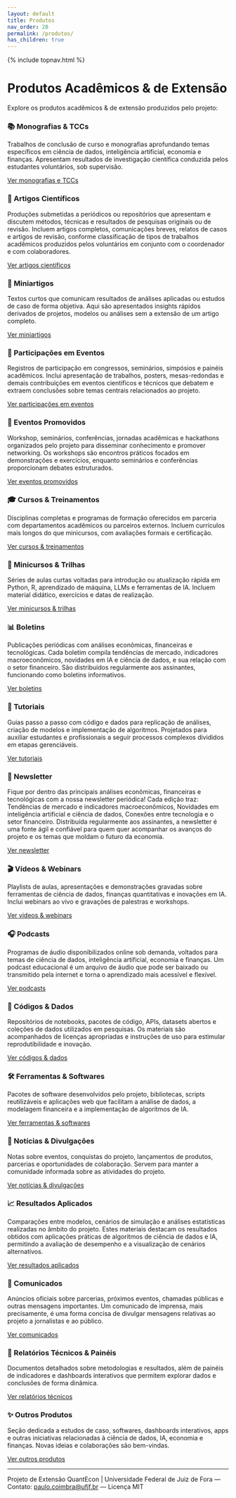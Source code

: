 ```yaml
---
layout: default
title: Produtos
nav_order: 20
permalink: /produtos/
has_children: true
---
```


{% include topnav.html %}

# Produtos Acadêmicos & de Extensão

Explore os produtos acadêmicos & de extensão produzidos pelo projeto:

<div class="qe-cards">
  <div class="qe-card">
    <h3>📚 Monografias & TCCs</h3>
    <p>Trabalhos de conclusão de curso e monografias aprofundando temas específicos em ciência de dados, inteligência artificial, economia e finanças. Apresentam resultados de investigação científica conduzida pelos estudantes voluntários, sob supervisão.</p>
    <p><a class="btn" href="{{ '/produtos/monografias-e-tccs/' | relative_url }}">Ver monografias e TCCs</a></p>
  </div>

  <div class="qe-card">
    <h3>📄 Artigos Científicos</h3>
    <p>Produções submetidas a periódicos ou repositórios que apresentam e discutem métodos, técnicas e resultados de pesquisas originais ou de revisão. Incluem artigos completos, comunicações breves, relatos de casos e artigos de revisão, conforme classificação de tipos de trabalhos acadêmicos produzidos pelos voluntários em conjunto com o coordenador e com colaboradores.</p>
    <p><a class="btn" href="{{ '/produtos/artigos-cientificos/' | relative_url }}">Ver artigos científicos</a></p>
  </div>

  <div class="qe-card">
    <h3>📝 Miniartigos</h3>
    <p>Textos curtos que comunicam resultados de análises aplicadas ou estudos de caso de forma objetiva. Aqui são apresentados insights rápidos derivados de projetos, modelos ou análises sem a extensão de um artigo completo.</p>
    <p><a class="btn" href="{{ '/produtos/miniartigos/' | relative_url }}">Ver miniartigos</a></p>
  </div>

  <div class="qe-card">
    <h3>🎤 Participações em Eventos</h3>
    <p>Registros de participação em congressos, seminários, simpósios e painéis acadêmicos. Inclui apresentação de trabalhos, posters, mesas-redondas e demais contribuições em eventos científicos e técnicos que debatem e extraem conclusões sobre temas centrais relacionados ao projeto.</p>
    <p><a class="btn" href="{{ '/produtos/participacoes-eventos/' | relative_url }}">Ver participações em eventos</a></p>
  </div>

  <div class="qe-card">
    <h3>📆 Eventos Promovidos</h3>
    <p>Workshop, seminários, conferências, jornadas acadêmicas e hackathons organizados pelo projeto para disseminar conhecimento e promover networking. Os workshops são encontros práticos focados em demonstrações e exercícios, enquanto seminários e conferências proporcionam debates estruturados.</p>
    <p><a class="btn" href="{{ '/produtos/eventos-promovidos/' | relative_url }}">Ver eventos promovidos</a></p>
  </div>
  
  <div class="qe-card">
    <h3>🎓 Cursos & Treinamentos</h3>
    <p>Disciplinas completas e programas de formação oferecidos em parceria com departamentos acadêmicos ou parceiros externos. Incluem currículos mais longos do que minicursos, com avaliações formais e certificação.</p>
    <p><a class="btn" href="{{ '/produtos/cursos-e-treinamentos/' | relative_url }}">Ver cursos & treinamentos</a></p>
  </div>

  <div class="qe-card">
    <h3>🚀 Minicursos & Trilhas</h3>
    <p>Séries de aulas curtas voltadas para introdução ou atualização rápida em Python, R, aprendizado de máquina, LLMs e ferramentas de IA. Incluem material didático, exercícios e datas de realização.</p>
    <p><a class="btn" href="{{ '/produtos/minicuros-e-trilhas/' | relative_url }}">Ver minicursos & trilhas</a></p>
  </div>

  <div class="qe-card">
    <h3>📊 Boletins</h3>
    <p>Publicações periódicas com análises econômicas, financeiras e tecnológicas. Cada boletim compila tendências de mercado, indicadores macroeconômicos, novidades em IA e ciência de dados, e sua relação com o setor financeiro. São distribuídos regularmente aos assinantes, funcionando como boletins informativos.</p>
    <p><a class="btn" href="{{ '/produtos/boletins/' | relative_url }}">Ver boletins</a></p>
  </div>

  <div class="qe-card">
    <h3>🧭 Tutoriais</h3>
    <p>Guias passo a passo com código e dados para replicação de análises, criação de modelos e implementação de algoritmos. Projetados para auxiliar estudantes e profissionais a seguir processos complexos divididos em etapas gerenciáveis.</p>
    <p><a class="btn" href="{{ '/produtos/tutoriais/' | relative_url }}">Ver tutoriais</a></p>
  </div>

  <div class="qe-card">
    <h3>📰 Newsletter</h3>
    <p>Fique por dentro das principais análises econômicas, financeiras e tecnológicas com a nossa newsletter periódica! Cada edição traz: Tendências de mercado e indicadores macroeconômicos, Novidades em inteligência artificial e ciência de dados, Conexões entre tecnologia e o setor financeiro. Distribuída regularmente aos assinantes, a newsletter é uma fonte ágil e confiável para quem quer acompanhar os avanços do projeto e os temas que moldam o futuro da economia.</p>
    <p><a class="btn" href="{{ '/produtos/newsletter/' | relative_url }}">Ver newsletter</a></p>
  </div>

  <div class="qe-card">
    <h3>🎬 Vídeos & Webinars</h3>
    <p>Playlists de aulas, apresentações e demonstrações gravadas sobre ferramentas de ciência de dados, finanças quantitativas e inovações em IA. Inclui webinars ao vivo e gravações de palestras e workshops.</p>
    <p><a class="btn" href="{{ '/produtos/videos-e-webnars/' | relative_url }}">Ver videos & webinars</a></p>
  </div>

  <div class="qe-card">
    <h3>🎧 Podcasts</h3>
    <p>Programas de áudio disponibilizados online sob demanda, voltados para temas de ciência de dados, inteligência artificial, economia e finanças. Um podcast educacional é um arquivo de áudio que pode ser baixado ou transmitido pela internet e torna o aprendizado mais acessível e flexível.</p>
    <p><a class="btn" href="{{ '/produtos/podcasts/' | relative_url }}">Ver podcasts</a></p>
  </div>
  
  <div class="qe-card">
    <h3>💾 Códigos & Dados</h3>
    <p>Repositórios de notebooks, pacotes de código, APIs, datasets abertos e coleções de dados utilizados em pesquisas. Os materiais são acompanhados de licenças apropriadas e instruções de uso para estimular reprodutibilidade e inovação.</p>
    <p><a class="btn" href="{{ '/produtos/codigos-e-dados/' | relative_url }}">Ver códigos & dados</a></p>
  </div>

  <div class="qe-card">
    <h3>🛠️ Ferramentas & Softwares</h3>
    <p>Pacotes de software desenvolvidos pelo projeto, bibliotecas, scripts reutilizáveis e aplicações web que facilitam a análise de dados, a modelagem financeira e a implementação de algoritmos de IA.</p>
    <p><a class="btn" href="{{ '/produtos/ferramentas-e-softwares/' | relative_url }}">Ver ferramentas & softwares</a></p>
  </div>
  <div class="qe-card">
    <h3>📰 Notícias & Divulgações</h3>
    <p>Notas sobre eventos, conquistas do projeto, lançamentos de produtos, parcerias e oportunidades de colaboração. Servem para manter a comunidade informada sobre as atividades do projeto.</p>
    <p><a class="btn" href="{{ '/produtos/noticias-e-divulgacao/' | relative_url }}">Ver notícias & divulgações</a></p>
  </div>

  <div class="qe-card">
    <h3>📈 Resultados Aplicados</h3>
    <p>Comparações entre modelos, cenários de simulação e análises estatísticas realizadas no âmbito do projeto. Estes materiais destacam os resultados obtidos com aplicações práticas de algoritmos de ciência de dados e IA, permitindo a avaliação de desempenho e a visualização de cenários alternativos.</p>
    <p><a class="btn" href="{{ '/produtos/resulktados-aplicados/' | relative_url }}">Ver resultados aplicados</a></p>
  </div>

  <div class="qe-card">
    <h3>📢 Comunicados</h3>
    <p>Anúncios oficiais sobre parcerias, próximos eventos, chamadas públicas e outras mensagens importantes. Um comunicado de imprensa, mais precisamente, é uma forma concisa de divulgar mensagens relativas ao projeto a jornalistas e ao público.</p>
    <p><a class="btn" href="{{ '/produtos/comunicados/' | relative_url }}">Ver comunicados</a></p>
  </div>


  <div class="qe-card">
    <h3>📑 Relatórios Técnicos & Painéis</h3>
    <p>Documentos detalhados sobre metodologias e resultados, além de painéis de indicadores e dashboards interativos que permitem explorar dados e conclusões de forma dinâmica.</p>
    <p><a class="btn" href="{{ '/produtos/relatorios-tecnicos/' | relative_url }}">Ver relatórios técnicos</a></p>
  </div>

  <div class="qe-card">
    <h3>✨ Outros Produtos</h3>
    <p>Seção dedicada a estudos de caso, softwares, dashboards interativos, apps e outras iniciativas relacionadas à ciência de dados, IA, economia e finanças. Novas ideias e colaborações são bem-vindas.</p>
    <p><a class="btn" href="{{ '/produtos/outros-produtos/' | relative_url }}">Ver outros produtos</a></p>
  </div>
  
</div>

---

<p class="qe-footer">
  Projeto de Extensão QuantEcon | Universidade Federal de Juiz de Fora — 
  Contato: <a href="mailto:paulo.coimbra@ufjf.br">paulo.coimbra@ufjf.br</a> — Licença MIT
</p>

